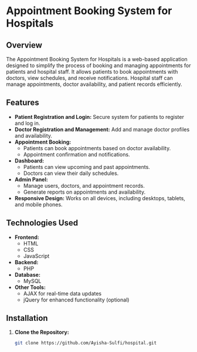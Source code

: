 # Appointment Booking System for Hospitals

## Overview
The Appointment Booking System for Hospitals is a web-based application designed to simplify the process of booking and managing appointments for patients and hospital staff. It allows patients to book appointments with doctors, view schedules, and receive notifications. Hospital staff can manage appointments, doctor availability, and patient records efficiently.

## Features
- **Patient Registration and Login:** Secure system for patients to register and log in.
- **Doctor Registration and Management:** Add and manage doctor profiles and availability.
- **Appointment Booking:**
  - Patients can book appointments based on doctor availability.
  - Appointment confirmation and notifications.
- **Dashboard:**
  - Patients can view upcoming and past appointments.
  - Doctors can view their daily schedules.
- **Admin Panel:**
  - Manage users, doctors, and appointment records.
  - Generate reports on appointments and availability.
- **Responsive Design:** Works on all devices, including desktops, tablets, and mobile phones.

## Technologies Used
- **Frontend:**
  - HTML
  - CSS
  - JavaScript
- **Backend:**
  - PHP
- **Database:**
  - MySQL
- **Other Tools:**
  - AJAX for real-time data updates
  - jQuery for enhanced functionality (optional)

## Installation
1. **Clone the Repository:**
   ```bash
   git clone https://github.com/Ayisha-Sulfi/hospital.git
